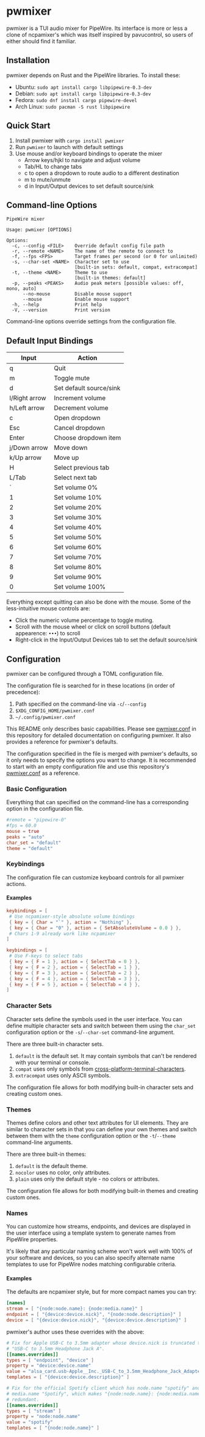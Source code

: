 # pwmixer

pwmixer is a TUI audio mixer for PipeWire. Its interface is more or less a
clone of ncpamixer's which was itself inspired by pavucontrol, so users of
either should find it familiar.

## Installation

pwmixer depends on Rust and the PipeWire libraries. To install these:

* Ubuntu: `sudo apt install cargo libpipewire-0.3-dev`
* Debian: `sudo apt install cargo libpipewire-0.3-dev`
* Fedora: `sudo dnf install cargo pipewire-devel`
* Arch Linux: `sudo pacman -S rust libpipewire`

## Quick Start

1. Install pwmixer with `cargo install pwmixer`
2. Run `pwmixer` to launch with default settings
3. Use mouse and/or keyboard bindings to operate the mixer
   - Arrow keys/hjkl to navigate and adjust volume
   - Tab/HL to change tabs
   - c to open a dropdown to route audio to a different destination
   - m to mute/unmute
   - d in Input/Output devices to set default source/sink

## Command-line Options

```
PipeWire mixer

Usage: pwmixer [OPTIONS]

Options:
  -c, --config <FILE>    Override default config file path
  -r, --remote <NAME>    The name of the remote to connect to
  -f, --fps <FPS>        Target frames per second (or 0 for unlimited)
  -s, --char-set <NAME>  Character set to use
                         [built-in sets: default, compat, extracompat]
  -t, --theme <NAME>     Theme to use
                         [built-in themes: default]
  -p, --peaks <PEAKS>    Audio peak meters [possible values: off, mono, auto]
      --no-mouse         Disable mouse support
      --mouse            Enable mouse support
  -h, --help             Print help
  -V, --version          Print version
```

Command-line options override settings from the configuration file.

## Default Input Bindings

| Input         | Action                  |
| ------------- | ----------------------- |
| q             | Quit                    |
| m             | Toggle mute             |
| d             | Set default source/sink |
| l/Right arrow | Increment volume        |
| h/Left arrow  | Decrement volume        |
| c             | Open dropdown           |
| Esc           | Cancel dropdown         |
| Enter         | Choose dropdown item    |
| j/Down arrow  | Move down               |
| k/Up arrow    | Move up                 |
| H             | Select previous tab     |
| L/Tab         | Select next tab         |
| `             | Set volume 0%           |
| 1             | Set volume 10%          |
| 2             | Set volume 20%          |
| 3             | Set volume 30%          |
| 4             | Set volume 40%          |
| 5             | Set volume 50%          |
| 6             | Set volume 60%          |
| 7             | Set volume 70%          |
| 8             | Set volume 80%          |
| 9             | Set volume 90%          |
| 0             | Set volume 100%         |

Everything except quitting can also be done with the mouse. Some of the
less-intuitive mouse controls are:

* Click the numeric volume percentage to toggle muting.
* Scroll with the mouse wheel or click on scroll buttons (default appearence:
  `•••`) to scroll
* Right-click in the Input/Output Devices tab to set the default source/sink

## Configuration

pwmixer can be configured through a TOML configuration file.

The configuration file is searched for in these locations (in order of
precedence):

1. Path specified on the command-line via `-c`/`--config`
2. `$XDG_CONFIG_HOME/pwmixer.conf`
3. `~/.config/pwmixer.conf`

This README only describes basic capabilities. Please see
[pwmixer.conf](./pwmixer.conf) in this repository for detailed documentation on
configuring pwmixer. It also provides a reference for pwmixer's defaults.

The configuration specified in the file is merged with pwmixer's defaults, so
it only needs to specify the options you want to change. It is recommended to
start with an empty configuration file and use this repository's
[pwmixer.conf](./pwmixer.conf) as a reference.

### Basic Configuration

Everything that can specified on the command-line has a corresponding option in
the configuration file.

```toml
#remote = "pipewire-0"
#fps = 60.0
mouse = true
peaks = "auto"
char_set = "default"
theme = "default"
```

### Keybindings

The configuration file can customize keyboard controls for all pwmixer actions.

#### Examples

```toml
keybindings = [
 # Use ncpamixer-style absolute volume bindings
 { key = { Char = "`" }, action = "Nothing" },
 { key = { Char = "0" }, action = { SetAbsoluteVolume = 0.0 } },
 # Chars 1-9 already work like ncpamixer
]
```

```toml
keybindings = [
 # Use F-keys to select tabs
 { key = { F = 1 }, action = { SelectTab = 0 } },
 { key = { F = 2 }, action = { SelectTab = 1 } },
 { key = { F = 3 }, action = { SelectTab = 2 } },
 { key = { F = 4 }, action = { SelectTab = 3 } },
 { key = { F = 5 }, action = { SelectTab = 4 } },
]
```

### Character Sets

Character sets define the symbols used in the user interface. You can define
multiple character sets and switch between them using the `char_set`
configuration option or the `-s`/`--char-set` command-line argument.

There are three built-in character sets.

1. `default` is the default set. It may contain symbols that can't be rendered
   with your terminal or console.
2. `compat` uses only symbols from
   [cross-platform-terminal-characters](https://github.com/ehmicky/cross-platform-terminal-characters).
3. `extracompat` uses only ASCII symbols.

The configuration file allows for both modifying built-in character sets and
creating custom ones.

### Themes

Themes define colors and other text attributes for UI elements. They are
similar to character sets in that you can define your own themes and switch
between them with the `theme` configuration option or the `-t`/`--theme`
command-line arguments.

There are three built-in themes:

1. `default` is the default theme.
2. `nocolor` uses no color, only attributes.
3. `plain` uses only the default style - no colors or attributes.

The configuration file allows for both modifying built-in themes and creating
custom ones.

### Names

You can customize how streams, endpoints, and devices are displayed in the user
interface using a template system to generate names from PipeWire properties.

It's likely that any particular naming scheme won't work well with 100% of your
software and devices, so you can also specify alternate name templates to use
for PipeWire nodes matching configurable criteria.

#### Examples

The defaults are ncpamixer style, but for more compact names you can try:

```toml
[names]
stream = [ "{node:node.name}: {node:media.name}" ]
endpoint = [ "{device:device.nick}", "{node:node.description}" ]
device = [ "{device:device.nick}", "{device:device.description}" ]
```

pwmixer's author uses these overrides with the above:

```toml
# Fix for Apple USB-C to 3.5mm adapter whose device.nick is truncated to
# "USB-C to 3.5mm Headphone Jack A".
[[names.overrides]]
types = [ "endpoint", "device" ]
property = "device:device.name"
value = "alsa_card.usb-Apple__Inc._USB-C_to_3.5mm_Headphone_Jack_Adapter_DWH841302FEJKLTA3-00"
templates = [ "{device:device.description}" ]

# Fix for the official Spotify client which has node.name "spotify" and static
# media.name "Spotify", which makes "{node:node.name}: {node:media.name}" a bit
# redundant.
[[names.overrides]]
types = [ "stream" ]
property = "node:node.name"
value = "spotify"
templates = [ "{node:node.name}" ]
```
